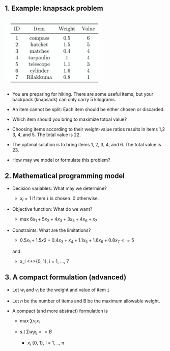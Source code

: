 ## 1. Example: knapsack problem

<img src="./Img/1_3_Mathematical_Programming_1.jpg">

- You are preparing for hiking. There are some useful items, but your backpack (knapsack) can only carry 5 kilograms.

- An item cannot be split: Each item should be either chosen or discarded.

- Which item should you bring to maximize totoal value?

- Choosing items according to their weight-value ratios results in items 1,2 3, 4, and 5. The total value is 22.

- The optimal solution is to bring items 1, 2, 3, 4, and 6. The total value is 23.

- How may we model or formulate this problem?

## 2. Mathematical programming model

- Decision variables: What may we determine?

    - $x_i = 1$ if item `i` is chosen. 0 otherwise.

- Objective function: What do we want?

    - max $6x_1 + 5x_2 + 4x_3 + 3x_5 + 4x_6 + x_7$

- Constraints: What are the limitations?

    - $0.5x_1 + 1.5x2 + 0.4x_3 + x_4 + 1.1x_5 + 1.6x_6 + 0.8x_7 <= 5$

    and 

    - x_i <+>{0, 1}, i = 1, ..., 7

## 3. A compact formulation (advanced)

- Let $w_i$ and $v_i$ be the weight and value of item `i`

- Let $n$ be the number of items and B be the maximum allowable weight.

- A compact (and more abstract) formulation is 


    - max $\sum v_ix_i$

    - s.t $\sum w_ix_i <= B$

        - $x_i$ {0, 1}, i = 1, .., n